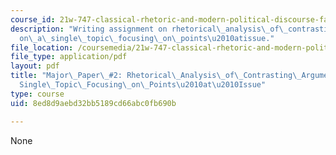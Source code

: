 ```yaml
---
course_id: 21w-747-classical-rhetoric-and-modern-political-discourse-fall-2009
description: "Writing assignment on rhetorical\_analysis\_of\_contrasting\_arguments\_\
  on\_a\_single\_topic\_focusing\_on\_points\u2010atissue."
file_location: /coursemedia/21w-747-classical-rhetoric-and-modern-political-discourse-fall-2009/8ed8d9aebd32bb5189cd66abc0fb690b_MIT21W_747_01F09_assn04.pdf
file_type: application/pdf
layout: pdf
title: "Major\_Paper\_#2: Rhetorical\_Analysis\_of\_Contrasting\_Arguments\_on\_a\_\
  Single\_Topic\_Focusing\_on\_Points\u2010at\u2010Issue"
type: course
uid: 8ed8d9aebd32bb5189cd66abc0fb690b

---
```

None